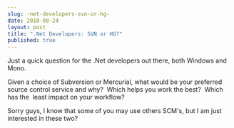 ```yaml
---
slug: -net-developers-svn-or-hg-
date: 2010-08-24
layout: post
title: ".Net Developers: SVN or HG?"
published: true
---
```

Just a quick question for the .Net developers out there, both Windows and Mono.<p /><div>Given a choice of Subversion or Mercurial, what would be your preferred source control service and why?  Which helps you work the best?  Which has the  least impact on your workflow?</div> <p /><div>Sorry guys, I know that some of you may use others SCM&#39;s, but I am just interested in these two?</div>

